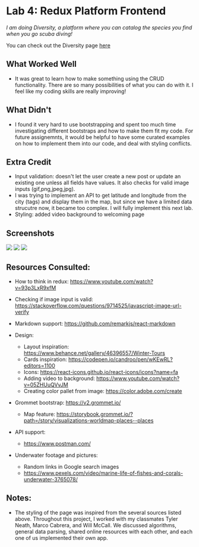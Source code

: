 # Lab 4: Redux Platform Frontend

*I am doing Diversity, a platform where you can catalog the species you find when you go scuba diving!*

You can check out the Diversity page [here](https://diversity.onrender.com)

## What Worked Well
- It was great to learn how to make something using the CRUD functionality. There are so many possibilities of what you can do with it. I feel like my coding skills are really improving!

## What Didn't
- I found it very hard to use bootstrapping and spent too much time investigating different bootstraps and how to make them fit my code. For future assignemnts, it would be helpful to have some curated examples on how to implement them into our code, and deal with styling conflicts.

## Extra Credit
- Input validation: doesn't let the user create a new post or update an existing one unless all fields have values. It also checks for valid image inputs (gif,png,jpeg,jpg).
- I was trying to implement an API to get latitude and longitude from the city (tags) and display them in the map, but since we have a limited data strucutre now, it became too complex. I will fully implement this next lab.
- Styling: added video background to welcoming page

## Screenshots
![](/public/gif1.gif)
![](/public/gif2.gif)
![](/public/gif3.gif)

## Resources Consulted:
- How to think in redux: https://www.youtube.com/watch?v=93p3LxR9xfM

- Checking if image input is valid: https://stackoverflow.com/questions/9714525/javascript-image-url-verify
    
- Markdown support: https://github.com/remarkjs/react-markdown

- Design:
    - Layout inspiration: https://www.behance.net/gallery/46396557/Winter-Tours
    - Cards inspiration: https://codepen.io/candroo/pen/wKEwRL?editors=1100
    - Icons: https://react-icons.github.io/react-icons/icons?name=fa
    - Adding video to background: https://www.youtube.com/watch?v=05ZHUuQVvJM
    - Creating color pallet from image: https://color.adobe.com/create

- Grommet bootstrap: https://v2.grommet.io/
    - Map feature: https://storybook.grommet.io/?path=/story/visualizations-worldmap-places--places

- API support:
    - https://www.postman.com/

- Underwater footage and pictures:
    - Random links in Google search images
    - https://www.pexels.com/video/marine-life-of-fishes-and-corals-underwater-3765078/

## Notes:
- The styling of the page was inspired from the several sources listed above. Throughout this project, I worked with my classmates Tyler Neath, Marco Cabrera, and Will McCall. We discussed algorithms, general data parsing, shared online resources with each other, and each one of us implemented their own app.